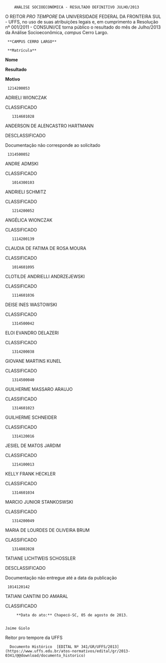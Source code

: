         ANÁLISE SOCIOECONÔMICA - RESULTADO DEFINITIVO JULHO/2013  

O REITOR *PRO TEMPORE* DA UNIVERSIDADE FEDERAL DA FRONTEIRA SUL - UFFS, no uso de suas atribuições legais e, em cumprimento a Resolução nº 001/2011 - CONSUNI/CE torna público o resultado do mês de Julho/2013 da Análise Socioeconômica, *campus* Cerro Largo.

     **CAMPUS CERRO LARGO**

     **Matrícula**

   **Nome**

   **Resultado**

   **Motivo**

     1214200053

   ADRIELI WIONCZAK

   CLASSIFICADO

       1314601028

   ANDERSON DE ALENCASTRO HARTMANN

   DESCLASSIFICADO

   Documentação não corresponde ao solicitado

     1314500052

   ANDRE ADMSKI

   CLASSIFICADO

       1014300103

   ANDRIELI SCHMITZ

   CLASSIFICADO

       1214200052

   ANGÉLICA WIONCZAK

   CLASSIFICADO

       1114200139

   CLAUDIA DE FATIMA DE ROSA MOURA

   CLASSIFICADO

       1014601095

   CLOTILDE ANDRIELLI ANDRZEJEWSKI

   CLASSIFICADO

       1114601036

   DEISE INES WASTOWSKI

   CLASSIFICADO

       1314500042

   ELOI EVANDRO DELAZERI

   CLASSIFICADO

       1314200038

   GIOVANE MARTINS KUNEL

   CLASSIFICADO

       1314500040

   GUILHERME MASSARO ARAUJO

   CLASSIFICADO

       1314601023

   GUILHERME SCHNEIDER

   CLASSIFICADO

       1314120016

   JESIEL DE MATOS JARDIM

   CLASSIFICADO

       1214100013

   KELLY FRANK HECKLER

   CLASSIFICADO

       1314601034

   MARCIO JUNIOR STANKOSWSKI

   CLASSIFICADO

       1314200049

   MARIA DE LOURDES DE OLIVEIRA BRUM

   CLASSIFICADO

       1314802028

   TATIANE LICHTWEIS SCHOSSLER

   DESCLASSIFICADO

   Documentação não entregue até a data da publicação

     1014120142

   TATIANI CANTINI DO AMARAL

   CLASSIFICADO

         **Data do ato:** Chapecó-SC, 05 de agosto de 2013.   
 

    Jaime Giolo   
 Reitor pro tempore da UFFS 

      Documento Histórico  [EDITAL Nº 341/GR/UFFS/2013](https://www.uffs.edu.br/atos-normativos/edital/gr/2013-0341/@@download/documento_historico)     
      